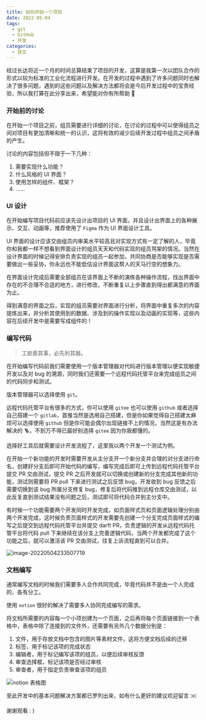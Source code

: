 ```yaml
---
title: 如何开始一个项目
date: 2022-05-04
tags:
  - git
  - GitHub
  - 开发
categories:
  - 技文
---
```


经过长达将近一个月的时间总算结束了项目的开发，这算是我第一次以团队合作的形式以较为标准的工业化流程进行开发。在开发的过程中遇到了许多问题同时也解决了很多问题，遇到的这些问题以及解决方法都将会是今后开发过程中的宝贵经验，所以我打算在此分享出来，希望能对你有所帮助 🤝

<!-- more -->

### 开始前的讨论

在开始一个项目之前，组员需要进行详细的讨论，在讨论的过程中可以使得组员之间对项目有更加清晰和统一的认识，这将有效的减少后续开发过程中组员之间矛盾的产生。

讨论的内容包括但不限于一下几种：

1. 需要实现什么功能？
2. 什么风格的 UI 界面？
3. 使用怎样的组件、框架？
4. ......

### UI 设计

在开始编写项目代码前应该先设计出项目的 UI 界面，并且设计出界面上的各种展示、交互、动画等，推荐使用了 `Figma` 作为 UI 界面设计工具。

UI 界面的设计应该交由组员内审美水平较高且对实现方式有一定了解的人，毕竟你和我都一样不想看到界面设计的组员天天和代码实现的组员骂架的情况。当然在设计界面的时候记得安排负责实现的组员一起参加，共同协商是否能够实现是否需要做出一些妥协，你永远也不能低估设计界面这帮人的天马行空的想象力。

在界面设计完成后需要全部组员在该界面上不断的演练各种操作流程，找出界面中存在的不合理不合适的地方，进行修改，不断重复以上步骤直到得出都满意的界面为止。

得到满意的界面之后，实现的组员需要对界面进行分析，将界面中重复多次的内容提炼出来，并分析其使用到的数据、涉及到的操作实现以及动画的实现等，这些内容在后续开发中是需要写成组件的！

### 编写代码

> 工欲善其事，必先利其器。

在开始编写代码前我们需要使用一个版本管理器对代码进行版本管理以便实现敏捷开发以及对 bug 的溯源，同时我们还需要一个远程代码托管平台来完成组员之间的代码同步和测试。

版本管理器可以选择使用 `git`。

远程代码托管平台有很多的方式，你可以使用 `gitee` 也可以使用 `github` 或者选择自己搭建一个 `gitlab`，首推当然是选用自己搭建，但是你如果觉得自己搭建太麻烦可以选择使用 `github` 但是你可能会偶尔出现链接不上的情况，当然这是有办法解决的 🪜，不到万不得已最好别选择 `gitee` 因为你我都懂的。

选择好工具后就需要设计开发流程了，这里我以两个开发一个测试为例。

在开始一个新功能的开发时需要开发从主分支开一个新分支并合理的对分支进行命名，创建好分支后即可开始代码的编写，编写完成后即可上传到远程代码托管平台提交 PR 交由测试，提交 PR 之后开发就可以切换或创建新的分支完成其他新的功能，测试则需要将 PR pull 下来进行测试之后反馈 bug，开发收到 bug 反馈之后需要切换到该 bug 所属分支修复 bug，修复后将代码推到远程仓库交由测试，以此反复直到测试结果没有问题之后，测试即可将代码合并到主分支中。

有时候一个功能需要两个开发同时开发完成，如页面样式页和页面逻辑处理分别由两个开发完成，这时候负责页面样式的开发需要先创建一个分支完成页面样式的编写之后提交到远程代码托管平台并提交 darft PR，负责逻辑的开发从远程代码托管平台将代码 pull 下来继续在该分支上完善逻辑代码，当两个开发都完成了这个功能之后，就可以激活该 PR 交由测试，往复上诉流程直到可以合并。

![image-20220504233507719](/images/dSAK3LIixm5jf48.png)

### 文档编写

通常编写文档的时候我们需要多人合作共同完成，毕竟代码并不是由一个人完成的，各有分工。

使用 `notion` 很好的解决了需要多人协同完成编写的需求。

将文档所需要的内容每一个小项创建为一个页面，之后再将每个页面链接到一个表格中，表格中除了连接到的文件外，还需要有另外几个数据分别是：

1. 文件，用于存放文档中包含的图片等素材文件，这将方便文档后续的迁移
2. 标签，用于标记该项的完成状态
3. 编辑者，用于标记编写该项的组员，以便后续审核反馈
4. 审查选择框，标记该项是否经过审核
5. 审查者，用于指定负责审查该项的组员

![notion 表格图](/images/iT9ZapdImAVhwR1.jpg)

至此开发中的基本问题解决方案都已罗列出来，如有什么更好的建议欢迎留言 ✉️

谢谢观看 : )
